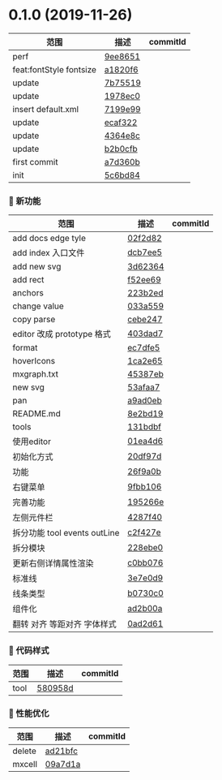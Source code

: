 # 0.1.0 (2019-11-26)

|范围|描述|commitId|
--|--|--
 perf | [9ee8651](https://github.com/liuqiyu/vue-mxgraph/commit/9ee8651)
 feat:fontStyle fontsize | [a1820f6](https://github.com/liuqiyu/vue-mxgraph/commit/a1820f6)
 update | [7b75519](https://github.com/liuqiyu/vue-mxgraph/commit/7b75519)
 update | [1978ec0](https://github.com/liuqiyu/vue-mxgraph/commit/1978ec0)
 insert default.xml | [7199e99](https://github.com/liuqiyu/vue-mxgraph/commit/7199e99)
 update | [ecaf322](https://github.com/liuqiyu/vue-mxgraph/commit/ecaf322)
 update | [4364e8c](https://github.com/liuqiyu/vue-mxgraph/commit/4364e8c)
 update | [b2b0cfb](https://github.com/liuqiyu/vue-mxgraph/commit/b2b0cfb)
 first commit | [a7d360b](https://github.com/liuqiyu/vue-mxgraph/commit/a7d360b)
 init | [5c6bd84](https://github.com/liuqiyu/vue-mxgraph/commit/5c6bd84)


### 🌟 新功能
|范围|描述|commitId|
--|--|--
 add docs edge tyle | [02f2d82](https://github.com/liuqiyu/vue-mxgraph/commit/02f2d82)
 add index 入口文件 | [dcb7ee5](https://github.com/liuqiyu/vue-mxgraph/commit/dcb7ee5)
 add new svg | [3d62364](https://github.com/liuqiyu/vue-mxgraph/commit/3d62364)
 add rect | [f52ee69](https://github.com/liuqiyu/vue-mxgraph/commit/f52ee69)
 anchors | [223b2ed](https://github.com/liuqiyu/vue-mxgraph/commit/223b2ed)
 change value | [033a559](https://github.com/liuqiyu/vue-mxgraph/commit/033a559)
 copy parse | [cebe247](https://github.com/liuqiyu/vue-mxgraph/commit/cebe247)
 editor 改成 prototype 格式 | [403dad7](https://github.com/liuqiyu/vue-mxgraph/commit/403dad7)
 format | [ec7dfe5](https://github.com/liuqiyu/vue-mxgraph/commit/ec7dfe5)
 hoverIcons | [1ca2e65](https://github.com/liuqiyu/vue-mxgraph/commit/1ca2e65)
 mxgraph.txt | [45387eb](https://github.com/liuqiyu/vue-mxgraph/commit/45387eb)
 new svg | [53afaa7](https://github.com/liuqiyu/vue-mxgraph/commit/53afaa7)
 pan | [a9ad0eb](https://github.com/liuqiyu/vue-mxgraph/commit/a9ad0eb)
 README.md | [8e2bd19](https://github.com/liuqiyu/vue-mxgraph/commit/8e2bd19)
 tools | [131bdbf](https://github.com/liuqiyu/vue-mxgraph/commit/131bdbf)
 使用editor | [01ea4d6](https://github.com/liuqiyu/vue-mxgraph/commit/01ea4d6)
 初始化方式 | [20df97d](https://github.com/liuqiyu/vue-mxgraph/commit/20df97d)
 功能 | [26f9a0b](https://github.com/liuqiyu/vue-mxgraph/commit/26f9a0b)
 右键菜单 | [9fbb106](https://github.com/liuqiyu/vue-mxgraph/commit/9fbb106)
 完善功能 | [195266e](https://github.com/liuqiyu/vue-mxgraph/commit/195266e)
 左侧元件栏 | [4287f40](https://github.com/liuqiyu/vue-mxgraph/commit/4287f40)
 拆分功能 tool events outLine | [c2f427e](https://github.com/liuqiyu/vue-mxgraph/commit/c2f427e)
 拆分模块 | [228ebe0](https://github.com/liuqiyu/vue-mxgraph/commit/228ebe0)
 更新右侧详情属性渲染 | [c0bb076](https://github.com/liuqiyu/vue-mxgraph/commit/c0bb076)
 标准线 | [3e7e0d9](https://github.com/liuqiyu/vue-mxgraph/commit/3e7e0d9)
 线条类型 | [b0730c0](https://github.com/liuqiyu/vue-mxgraph/commit/b0730c0)
 组件化 | [ad2b00a](https://github.com/liuqiyu/vue-mxgraph/commit/ad2b00a)
 翻转 对齐 等距对齐 字体样式 | [0ad2d61](https://github.com/liuqiyu/vue-mxgraph/commit/0ad2d61)


### 🎨 代码样式
|范围|描述|commitId|
--|--|--
 tool | [580958d](https://github.com/liuqiyu/vue-mxgraph/commit/580958d)


### 🚀 性能优化
|范围|描述|commitId|
--|--|--
 delete | [ad21bfc](https://github.com/liuqiyu/vue-mxgraph/commit/ad21bfc)
 mxcell | [09a7d1a](https://github.com/liuqiyu/vue-mxgraph/commit/09a7d1a)


